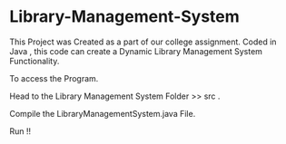 # Library-Management-System
This Project was Created as a part of our college assignment. Coded in Java , this code can create a Dynamic Library Management System Functionality.

To access the Program. 

Head to the Library Management System Folder >> src .

Compile the LibraryManagementSystem.java File.

Run !!
